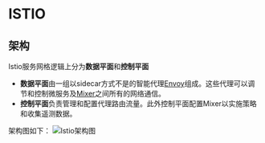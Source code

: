 # ISTIO
## 架构
Istio服务网格逻辑上分为**数据平面**和**控制平面**

- **数据平面**由一组以sidecar方式不是的智能代理[Envoy](https://www.envoyproxy.io/)组成。这些代理可以调节和控制微服务及[Mixer](https://preliminary.istio.io/zh/docs/concepts/policies-and-telemetry/)之间所有的网络通信。
- **控制平面**负责管理和配置代理路由流量。此外控制平面配置Mixer以实施策略和收集遥测数据。

架构图如下：
![Istio架构图](https://preliminary.istio.io/docs/concepts/what-is-istio/arch.svg)

















<!--stackedit_data:
eyJoaXN0b3J5IjpbLTE0MzI0MDQwNzYsNjMwOTgxMDkwLDE4Nz
MxMjM1NjAsLTE1ODkzNjk5OTksNzMwOTk4MTE2XX0=
-->